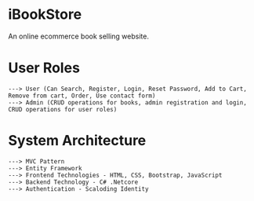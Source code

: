# iBookStore
 An online ecommerce book selling website.

# User Roles
    ---> User (Can Search, Register, Login, Reset Password, Add to Cart, Remove from cart, Order, Use contact form)
    ---> Admin (CRUD operations for books, admin registration and login, CRUD operations for user roles)

# System Architecture
    ---> MVC Pattern
    ---> Entity Framework 
    ---> Frontend Technologies - HTML, CSS, Bootstrap, JavaScript
    ---> Backend Technology - C# .Netcore
    ---> Authentication - Scaloding Identity
